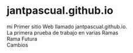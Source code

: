 # jantpascual.github.io
mi Primer sitio Web llamado jantpascual.github.io.
<br>La primera prueba de trabajo en varias Ramas
<br>Rama  Futura  
Cambios 

